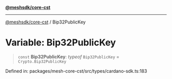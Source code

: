 [**@meshsdk/core-cst**](../README.md)

***

[@meshsdk/core-cst](../globals.md) / Bip32PublicKey

# Variable: Bip32PublicKey

> `const` **Bip32PublicKey**: *typeof* `Bip32PublicKey` = `Crypto.Bip32PublicKey`

Defined in: packages/mesh-core-cst/src/types/cardano-sdk.ts:183
